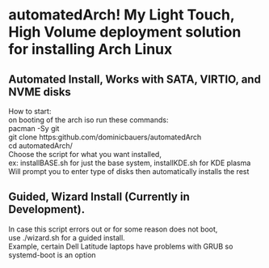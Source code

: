# automatedArch! My Light Touch, High Volume deployment solution for installing Arch Linux  
## Automated Install, Works with SATA, VIRTIO, and NVME disks  
How to start:  
on booting of the arch iso run these commands:  
pacman -Sy git  
git clone https:github.com/dominicbauers/automatedArch  
cd automatedArch/  
Choose the script for what you want installed,  
ex: installBASE.sh for just the base system, installKDE.sh for KDE plasma  
Will prompt you to enter type of disks then automatically installs the rest  

## Guided, Wizard Install (Currently in Development).  
In case this script errors out or for some reason does not boot,  
use ./wizard.sh for a guided install.  
Example, certain Dell Latitude laptops have problems with GRUB so systemd-boot is an option  
